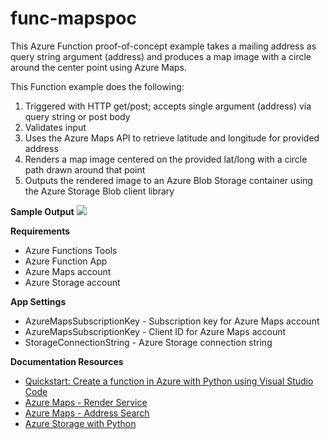 # func-mapspoc
This Azure Function proof-of-concept example takes a mailing address as query string argument (address) and produces a map image with a circle around the center point using Azure Maps. 

This Function example does the following:

1. Triggered with HTTP get/post; accepts single argument (address) via query string or post body
2. Validates input 
3. Uses the Azure Maps API to retrieve latitude and longitude for provided address
4. Renders a map image centered on the provided lat/long with a circle path drawn around that point 
5. Outputs the rendered image to an Azure Blob Storage container using the Azure Storage Blob client library

**Sample Output**
![](./sample-output.png)

**Requirements**
- Azure Functions Tools 
- Azure Function App
- Azure Maps account 
- Azure Storage account 

**App Settings**
- AzureMapsSubscriptionKey - Subscription key for Azure Maps account
- AzureMapsSubscriptionKey - Client ID for Azure Maps account 
- StorageConnectionString - Azure Storage connection string

**Documentation Resources** 
- [Quickstart: Create a function in Azure with Python using Visual Studio Code](https://docs.microsoft.com/en-us/azure/azure-functions/create-first-function-vs-code-python)
- [Azure Maps - Render Service](https://docs.microsoft.com/en-us/rest/api/maps/render)
- [Azure Maps - Address Search](https://docs.microsoft.com/en-us/rest/api/maps/search/getsearchaddress)
- [Azure Storage with Python](https://docs.microsoft.com/en-us/azure/developer/python/azure-sdk-example-storage-use?tabs=cmd)




